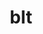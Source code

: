 ---
title: "blt"
layout: cache
categories: [package, develop]
meta: {"compilers": ["cce@18.0.0", "gcc@10.3.0", "gcc@11.1.0", "gcc@11.4.0", "gcc@7.3.1", "gcc@7.5.0", "gcc@9.4.0", "intel-oneapi-compilers@2025.1.0"], "num_specs": 126, "num_specs_by_stack": {"aws-isc": 1, "aws-isc-aarch64": 1, "data-vis-sdk": 9, "e4s": 15, "e4s-cray-rhel": 10, "e4s-cray-sles": 4, "e4s-neoverse-v2": 10, "e4s-neoverse_v1": 4, "e4s-oneapi": 10, "e4s-power": 3, "e4s-rocm-external": 5, "gpu-tests": 11, "radiuss": 10, "radiuss-aws": 10, "radiuss-aws-aarch64": 28, "root": 126}, "oss": ["amzn2", "rhel8", "sle_hpc15", "ubuntu18.04", "ubuntu20.04", "ubuntu22.04"], "platforms": ["linux"], "stacks": ["aws-isc", "aws-isc-aarch64", "data-vis-sdk", "e4s", "e4s-cray-rhel", "e4s-cray-sles", "e4s-neoverse-v2", "e4s-neoverse_v1", "e4s-oneapi", "e4s-power", "e4s-rocm-external", "gpu-tests", "radiuss", "radiuss-aws", "radiuss-aws-aarch64", "root"], "targets": ["aarch64", "neoverse_v1", "neoverse_v2", "ppc64le", "x86_64_v3", "x86_64_v4"], "versions": ["0.4.1", "0.5.3", "0.6.2", "0.7.0"]}
spec_details: [{"compiler": "gcc@11.1.0", "hash": "2iyix65b536touy63dofx4r4bhor6apj", "os": "ubuntu20.04", "platform": "linux", "size": "-", "stacks": ["gpu-tests", "root"], "target": "x86_64_v3", "variants": ["build_system=generic"], "versions": ["0.5.3"]}, {"compiler": "gcc@11.1.0", "hash": "3octbmrskla36aoo5mziwdwcshvscgj7", "os": "ubuntu20.04", "platform": "linux", "size": "-", "stacks": ["data-vis-sdk", "root"], "target": "x86_64_v3", "variants": ["build_system=generic"], "versions": ["0.7.0"]}, {"compiler": "gcc@11.1.0", "hash": "3v4tvqnenrbloiypkrhys3ypepkx65ad", "os": "ubuntu20.04", "platform": "linux", "size": "-", "stacks": ["data-vis-sdk", "root"], "target": "x86_64_v3", "variants": ["build_system=generic"], "versions": ["0.7.0"]}, {"compiler": "cce@18.0.0", "hash": "4dtqrs5lzjf2kr2i3ipf3nio3erxcpzt", "os": "rhel8", "platform": "linux", "size": "-", "stacks": ["e4s-cray-rhel", "root"], "target": "x86_64_v3", "variants": ["build_system=generic"], "versions": ["0.7.0"]}, {"compiler": "gcc@9.4.0", "hash": "4lfutfqgxruniuqljr65eu5rjkig5usq", "os": "ubuntu20.04", "platform": "linux", "size": "-", "stacks": ["e4s-power", "root"], "target": "ppc64le", "variants": ["build_system=generic"], "versions": ["0.4.1"]}, {"compiler": "gcc@7.3.1", "hash": "4vxjdi74qskt4twnxcpqssbmoc5dwjfu", "os": "amzn2", "platform": "linux", "size": "-", "stacks": ["radiuss-aws-aarch64", "root"], "target": "aarch64", "variants": ["build_system=generic"], "versions": ["0.7.0"]}, {"compiler": "gcc@11.4.0", "hash": "4wo222toybugduqiegdlnqtxeprcyho5", "os": "ubuntu22.04", "platform": "linux", "size": "-", "stacks": ["e4s", "root"], "target": "x86_64_v3", "variants": ["build_system=generic"], "versions": ["0.7.0"]}, {"compiler": "gcc@11.4.0", "hash": "5d7isu5dmsmwvyu2i33b7xkf6lpmymkw", "os": "ubuntu22.04", "platform": "linux", "size": "-", "stacks": ["e4s-neoverse-v2", "root"], "target": "neoverse_v2", "variants": ["build_system=generic"], "versions": ["0.7.0"]}, {"compiler": "gcc@7.5.0", "hash": "5ldem4c3fag7ycqjps22i6k2c4e2canp", "os": "ubuntu18.04", "platform": "linux", "size": "-", "stacks": ["radiuss", "root"], "target": "x86_64_v3", "variants": ["build_system=generic"], "versions": ["0.7.0"]}, {"compiler": "gcc@7.5.0", "hash": "5mfnei7li7us72c6shlkojj6pfy5h7cb", "os": "ubuntu18.04", "platform": "linux", "size": "-", "stacks": ["radiuss", "root"], "target": "x86_64_v3", "variants": ["build_system=generic"], "versions": ["0.7.0"]}, {"compiler": "gcc@10.3.0", "hash": "5pjx57jbl6kynfnx4t7raqobkpc2qzee", "os": "sle_hpc15", "platform": "linux", "size": "-", "stacks": ["e4s-cray-sles", "root"], "target": "x86_64_v4", "variants": ["build_system=generic"], "versions": ["0.6.2"]}, {"compiler": "gcc@11.1.0", "hash": "5rb644tw2mf2fv2iye6c2odwgqkbwvta", "os": "ubuntu20.04", "platform": "linux", "size": "-", "stacks": ["data-vis-sdk", "root"], "target": "x86_64_v3", "variants": ["build_system=generic"], "versions": ["0.7.0"]}, {"compiler": "gcc@7.3.1", "hash": "623agg7dfzmyl36rptof3jcnemb7x46v", "os": "amzn2", "platform": "linux", "size": "-", "stacks": ["radiuss-aws-aarch64", "root"], "target": "aarch64", "variants": ["build_system=generic"], "versions": ["0.7.0"]}, {"compiler": "gcc@7.3.1", "hash": "67he3qqiiw3ckqluwlg3zdzeju2jhtrr", "os": "amzn2", "platform": "linux", "size": "-", "stacks": ["radiuss-aws-aarch64", "root"], "target": "aarch64", "variants": ["build_system=generic"], "versions": ["0.7.0"]}, {"compiler": "gcc@7.3.1", "hash": "6qszhkhdwf76e4jhkt7omd6txw27cbud", "os": "amzn2", "platform": "linux", "size": "-", "stacks": ["radiuss-aws-aarch64", "root"], "target": "aarch64", "variants": ["build_system=generic"], "versions": ["0.7.0"]}, {"compiler": "gcc@7.3.1", "hash": "6wje3cp5oyqivyrdtapzeqiui5o2bgqi", "os": "amzn2", "platform": "linux", "size": "-", "stacks": ["radiuss-aws-aarch64", "root"], "target": "aarch64", "variants": ["build_system=generic"], "versions": ["0.7.0"]}, {"compiler": "gcc@7.3.1", "hash": "7k7ajrdpiyuium45bjlnxabo42wkevq2", "os": "amzn2", "platform": "linux", "size": "-", "stacks": ["radiuss-aws-aarch64", "root"], "target": "neoverse_v2", "variants": ["build_system=generic"], "versions": ["0.7.0"]}, {"compiler": "gcc@7.3.1", "hash": "7mttgmwil76daq2xmrb222zzmdgrndkx", "os": "amzn2", "platform": "linux", "size": "-", "stacks": ["radiuss-aws", "root"], "target": "x86_64_v3", "variants": ["build_system=generic"], "versions": ["0.7.0"]}, {"compiler": "intel-oneapi-compilers@2025.1.0", "hash": "7ozp2y2foaqvtz34cv27xwjgqgxuyjks", "os": "ubuntu22.04", "platform": "linux", "size": "-", "stacks": ["e4s-oneapi", "root"], "target": "x86_64_v3", "variants": ["build_system=generic"], "versions": ["0.7.0"]}, {"compiler": "gcc@7.3.1", "hash": "7pk2munzloxzm5q4z6ue2nxwbbumw63j", "os": "amzn2", "platform": "linux", "size": "-", "stacks": ["radiuss-aws-aarch64", "root"], "target": "neoverse_v2", "variants": ["build_system=generic"], "versions": ["0.7.0"]}, {"compiler": "intel-oneapi-compilers@2025.1.0", "hash": "7u74ow6xqv23indp5k36oh5fun3vvzrc", "os": "ubuntu22.04", "platform": "linux", "size": "-", "stacks": ["e4s-oneapi", "root"], "target": "x86_64_v3", "variants": ["build_system=generic"], "versions": ["0.7.0"]}, {"compiler": "gcc@7.5.0", "hash": "7www7b2hlckcnjmqkyxs2e4p6w7twobu", "os": "ubuntu18.04", "platform": "linux", "size": "-", "stacks": ["radiuss", "root"], "target": "x86_64_v3", "variants": ["build_system=generic"], "versions": ["0.7.0"]}, {"compiler": "gcc@11.1.0", "hash": "7xm5a6ldcc3fad2wctzzdvxguu3gew2h", "os": "ubuntu20.04", "platform": "linux", "size": "-", "stacks": ["gpu-tests", "root"], "target": "x86_64_v3", "variants": ["build_system=generic"], "versions": ["0.5.3"]}, {"compiler": "gcc@11.4.0", "hash": "a5rvb5mzwxodlfde434ur5wwqmlpsrbi", "os": "ubuntu22.04", "platform": "linux", "size": "-", "stacks": ["e4s", "e4s-rocm-external", "root"], "target": "x86_64_v3", "variants": ["build_system=generic"], "versions": ["0.7.0"]}, {"compiler": "gcc@11.4.0", "hash": "abwr5qzr5whcpwopwvpxc4uzsj55tvpv", "os": "ubuntu22.04", "platform": "linux", "size": "-", "stacks": ["e4s", "e4s-rocm-external", "root"], "target": "x86_64_v3", "variants": ["build_system=generic"], "versions": ["0.7.0"]}, {"compiler": "gcc@11.1.0", "hash": "adhrp6zil6l25z2ye6lcjcnvtasyixyh", "os": "ubuntu20.04", "platform": "linux", "size": "-", "stacks": ["gpu-tests", "root"], "target": "x86_64_v3", "variants": ["build_system=generic"], "versions": ["0.5.3"]}, {"compiler": "gcc@7.3.1", "hash": "ao6c4nknjdgep3zpqaaqwyaqnjfyw5rj", "os": "amzn2", "platform": "linux", "size": "-", "stacks": ["radiuss-aws", "root"], "target": "x86_64_v3", "variants": ["build_system=generic"], "versions": ["0.7.0"]}, {"compiler": "gcc@11.1.0", "hash": "at7ul6wlpa77wriieghvsrayslii6jrc", "os": "ubuntu20.04", "platform": "linux", "size": "-", "stacks": ["gpu-tests", "root"], "target": "x86_64_v3", "variants": ["build_system=generic"], "versions": ["0.5.3"]}, {"compiler": "gcc@7.3.1", "hash": "aurzmvpa3ubstkbvcyr4rhrkhov7zr53", "os": "amzn2", "platform": "linux", "size": "-", "stacks": ["radiuss-aws", "root"], "target": "x86_64_v3", "variants": ["build_system=generic"], "versions": ["0.7.0"]}, {"compiler": "intel-oneapi-compilers@2025.1.0", "hash": "bisrvn3tiyn2t7elcxcfng5oub2jt473", "os": "ubuntu22.04", "platform": "linux", "size": "-", "stacks": ["e4s-oneapi", "root"], "target": "x86_64_v3", "variants": ["build_system=generic"], "versions": ["0.7.0"]}, {"compiler": "gcc@11.1.0", "hash": "c2d4y5t4eopch5zr5qhs7xxcaosrgafe", "os": "ubuntu20.04", "platform": "linux", "size": "-", "stacks": ["data-vis-sdk", "root"], "target": "x86_64_v3", "variants": ["build_system=generic"], "versions": ["0.7.0"]}, {"compiler": "gcc@7.3.1", "hash": "c2il4qboyuiiaeaglqclwfuj42pqey6z", "os": "amzn2", "platform": "linux", "size": "-", "stacks": ["radiuss-aws", "root"], "target": "x86_64_v3", "variants": ["build_system=generic"], "versions": ["0.7.0"]}, {"compiler": "gcc@11.4.0", "hash": "c5zbgj65cnjfqfwixm4le5yrtj7gofyn", "os": "ubuntu22.04", "platform": "linux", "size": "-", "stacks": ["e4s", "e4s-rocm-external", "root"], "target": "x86_64_v3", "variants": ["build_system=generic"], "versions": ["0.7.0"]}, {"compiler": "gcc@7.3.1", "hash": "c6aa7wuviopxeb3oaeazhzr7xvplqg4x", "os": "amzn2", "platform": "linux", "size": "-", "stacks": ["radiuss-aws", "root"], "target": "x86_64_v3", "variants": ["build_system=generic"], "versions": ["0.7.0"]}, {"compiler": "gcc@7.3.1", "hash": "ciffpdypornoxynftbqtg2iecws7rvtv", "os": "amzn2", "platform": "linux", "size": "-", "stacks": ["radiuss-aws-aarch64", "root"], "target": "aarch64", "variants": ["build_system=generic"], "versions": ["0.7.0"]}, {"compiler": "gcc@7.3.1", "hash": "cr5d7aj4cy6uy36zxh2djoac2llkkbpl", "os": "amzn2", "platform": "linux", "size": "-", "stacks": ["radiuss-aws-aarch64", "root"], "target": "aarch64", "variants": ["build_system=generic"], "versions": ["0.7.0"]}, {"compiler": "gcc@11.4.0", "hash": "d235wlfyzzwj6s5cwf6m4ut6uxm2z4bx", "os": "ubuntu22.04", "platform": "linux", "size": "-", "stacks": ["e4s", "root"], "target": "x86_64_v3", "variants": ["build_system=generic"], "versions": ["0.4.1"]}, {"compiler": "gcc@7.3.1", "hash": "dh6zqkgsedbwf4hprvsyakua4l4eauwm", "os": "amzn2", "platform": "linux", "size": "-", "stacks": ["radiuss-aws-aarch64", "root"], "target": "aarch64", "variants": ["build_system=generic"], "versions": ["0.7.0"]}, {"compiler": "gcc@11.4.0", "hash": "dy57wemd64denuz4armxjvdmrwie4tkq", "os": "ubuntu22.04", "platform": "linux", "size": "-", "stacks": ["e4s-neoverse_v1", "root"], "target": "neoverse_v1", "variants": ["build_system=generic"], "versions": ["0.6.2"]}, {"compiler": "gcc@11.1.0", "hash": "ehf5kaxwh2kk54fwxmmss7kurj7rawmm", "os": "ubuntu20.04", "platform": "linux", "size": "-", "stacks": ["data-vis-sdk", "root"], "target": "x86_64_v3", "variants": ["build_system=generic"], "versions": ["0.7.0"]}, {"compiler": "gcc@11.1.0", "hash": "emflvb7k5i7dmu4fhyxke53g3wusmj2i", "os": "ubuntu20.04", "platform": "linux", "size": "-", "stacks": ["gpu-tests", "root"], "target": "x86_64_v3", "variants": ["build_system=generic"], "versions": ["0.5.3"]}, {"compiler": "cce@18.0.0", "hash": "evfe2bqndtqumdoaekefc4b4jvn5t6aw", "os": "rhel8", "platform": "linux", "size": "-", "stacks": ["e4s-cray-rhel", "root"], "target": "x86_64_v3", "variants": ["build_system=generic"], "versions": ["0.7.0"]}, {"compiler": "gcc@11.1.0", "hash": "exsul7q72ykylop2f4yjnpq7nca3wase", "os": "ubuntu20.04", "platform": "linux", "size": "-", "stacks": ["gpu-tests", "root"], "target": "x86_64_v3", "variants": ["build_system=generic"], "versions": ["0.5.3"]}, {"compiler": "gcc@11.1.0", "hash": "fco4m2xucxcagssxvsteblktpmeccnvz", "os": "ubuntu20.04", "platform": "linux", "size": "-", "stacks": ["gpu-tests", "root"], "target": "x86_64_v3", "variants": ["build_system=generic"], "versions": ["0.5.3"]}, {"compiler": "intel-oneapi-compilers@2025.1.0", "hash": "fjvql7wnuywo67o7grgn6slszdkwq2ye", "os": "ubuntu22.04", "platform": "linux", "size": "-", "stacks": ["e4s-oneapi", "root"], "target": "x86_64_v3", "variants": ["build_system=generic"], "versions": ["0.7.0"]}, {"compiler": "gcc@7.3.1", "hash": "ftm3l5ximcoaktljahjafsf3s4xkjplb", "os": "amzn2", "platform": "linux", "size": "-", "stacks": ["radiuss-aws-aarch64", "root"], "target": "aarch64", "variants": ["build_system=generic"], "versions": ["0.7.0"]}, {"compiler": "gcc@11.4.0", "hash": "gii6r32hjrwtmi6cpkv3ltsnar3e5cs4", "os": "ubuntu22.04", "platform": "linux", "size": "-", "stacks": ["e4s-neoverse-v2", "root"], "target": "neoverse_v2", "variants": ["build_system=generic"], "versions": ["0.7.0"]}, {"compiler": "gcc@11.4.0", "hash": "gjkp5ewffqc6thjudw3xxzniswkgqvxu", "os": "ubuntu22.04", "platform": "linux", "size": "-", "stacks": ["e4s-neoverse-v2", "root"], "target": "neoverse_v2", "variants": ["build_system=generic"], "versions": ["0.7.0"]}, {"compiler": "gcc@7.3.1", "hash": "gop4cpbpe7iarsuvugaf3h2nsk54em2o", "os": "amzn2", "platform": "linux", "size": "-", "stacks": ["radiuss-aws-aarch64", "root"], "target": "aarch64", "variants": ["build_system=generic"], "versions": ["0.7.0"]}, {"compiler": "intel-oneapi-compilers@2025.1.0", "hash": "gtsslrvrzszidhh6xkr4iez5i4zyaugc", "os": "ubuntu22.04", "platform": "linux", "size": "-", "stacks": ["e4s-oneapi", "root"], "target": "x86_64_v3", "variants": ["build_system=generic"], "versions": ["0.7.0"]}, {"compiler": "gcc@10.3.0", "hash": "gx4hhrt2h2ijyyen5pxofvpb75oy3y24", "os": "sle_hpc15", "platform": "linux", "size": "-", "stacks": ["e4s-cray-sles", "root"], "target": "x86_64_v4", "variants": ["build_system=generic"], "versions": ["0.6.2"]}, {"compiler": "gcc@7.3.1", "hash": "h3hzszglomcgq6evy4plcmh7zd2ntvpw", "os": "amzn2", "platform": "linux", "size": "-", "stacks": ["radiuss-aws-aarch64", "root"], "target": "aarch64", "variants": ["build_system=generic"], "versions": ["0.7.0"]}, {"compiler": "gcc@7.5.0", "hash": "h7vstvh7ue7btpffll7ksw4i3byf2bpo", "os": "ubuntu18.04", "platform": "linux", "size": "-", "stacks": ["radiuss", "root"], "target": "x86_64_v3", "variants": ["build_system=generic"], "versions": ["0.7.0"]}, {"compiler": "gcc@7.3.1", "hash": "hdhnyrx6r6jaxkn6lzpumcwt4k2cbnlj", "os": "amzn2", "platform": "linux", "size": "-", "stacks": ["radiuss-aws-aarch64", "root"], "target": "neoverse_v1", "variants": ["build_system=generic"], "versions": ["0.7.0"]}, {"compiler": "cce@18.0.0", "hash": "he6b65xpyshzqvlzhw75vwkuim4d37zf", "os": "rhel8", "platform": "linux", "size": "-", "stacks": ["e4s-cray-rhel", "root"], "target": "x86_64_v3", "variants": ["build_system=generic"], "versions": ["0.7.0"]}, {"compiler": "gcc@11.4.0", "hash": "heawzedbkq4po5m6gbkq7htyubcjzz4p", "os": "ubuntu22.04", "platform": "linux", "size": "-", "stacks": ["e4s", "root"], "target": "x86_64_v3", "variants": ["build_system=generic"], "versions": ["0.7.0"]}, {"compiler": "intel-oneapi-compilers@2025.1.0", "hash": "idmuusruipxxoxpkstsho62bxiluk63l", "os": "ubuntu22.04", "platform": "linux", "size": "-", "stacks": ["e4s-oneapi", "root"], "target": "x86_64_v3", "variants": ["build_system=generic"], "versions": ["0.7.0"]}, {"compiler": "gcc@11.4.0", "hash": "iuprmyjfgy3nv4x35k4bxe3avoaa23fo", "os": "ubuntu22.04", "platform": "linux", "size": "-", "stacks": ["e4s", "root"], "target": "x86_64_v3", "variants": ["build_system=generic"], "versions": ["0.4.1"]}, {"compiler": "gcc@11.4.0", "hash": "izrz4vhsoiy647ufyztuukzenyymdmly", "os": "ubuntu22.04", "platform": "linux", "size": "-", "stacks": ["e4s-neoverse_v1", "root"], "target": "neoverse_v1", "variants": ["build_system=generic"], "versions": ["0.6.2"]}, {"compiler": "gcc@11.1.0", "hash": "j2honzs6ouuscus4za4sznuc5amjt7qs", "os": "ubuntu20.04", "platform": "linux", "size": "-", "stacks": ["gpu-tests", "root"], "target": "x86_64_v3", "variants": ["build_system=generic"], "versions": ["0.5.3"]}, {"compiler": "gcc@11.4.0", "hash": "jebyxykk4ggzyujmq73az3mhdiazo3rf", "os": "ubuntu22.04", "platform": "linux", "size": "-", "stacks": ["e4s", "e4s-rocm-external", "root"], "target": "x86_64_v3", "variants": ["build_system=generic"], "versions": ["0.7.0"]}, {"compiler": "gcc@7.3.1", "hash": "jjwatjrwajucd27kqtbkf4gqwlgzcptg", "os": "amzn2", "platform": "linux", "size": "-", "stacks": ["radiuss-aws-aarch64", "root"], "target": "aarch64", "variants": ["build_system=generic"], "versions": ["0.7.0"]}, {"compiler": "gcc@7.5.0", "hash": "k7ybeyma3rl27wfobadceqojlv42stvk", "os": "ubuntu18.04", "platform": "linux", "size": "-", "stacks": ["radiuss", "root"], "target": "x86_64_v3", "variants": ["build_system=generic"], "versions": ["0.7.0"]}, {"compiler": "gcc@11.4.0", "hash": "kwfiokwgoaigblybojdbmxe7wgiefv56", "os": "ubuntu22.04", "platform": "linux", "size": "-", "stacks": ["e4s-neoverse-v2", "root"], "target": "neoverse_v2", "variants": ["build_system=generic"], "versions": ["0.7.0"]}, {"compiler": "cce@18.0.0", "hash": "lecoequo2pjuqai2zen2oqzxyhn7n743", "os": "rhel8", "platform": "linux", "size": "-", "stacks": ["e4s-cray-rhel", "root"], "target": "x86_64_v3", "variants": ["build_system=generic"], "versions": ["0.7.0"]}, {"compiler": "cce@18.0.0", "hash": "lt4nyjfi32l7l2jpqycu3lskdl5xjbyy", "os": "rhel8", "platform": "linux", "size": "-", "stacks": ["e4s-cray-rhel", "root"], "target": "x86_64_v3", "variants": ["build_system=generic"], "versions": ["0.7.0"]}, {"compiler": "gcc@11.4.0", "hash": "ml2xeu2tiudggat64otidyosaqq3yk4d", "os": "ubuntu22.04", "platform": "linux", "size": "-", "stacks": ["e4s-neoverse-v2", "root"], "target": "neoverse_v2", "variants": ["build_system=generic"], "versions": ["0.7.0"]}, {"compiler": "gcc@11.4.0", "hash": "motxh25k4m47nfmgvvpgqxlkhjm3cizy", "os": "ubuntu22.04", "platform": "linux", "size": "-", "stacks": ["e4s-neoverse-v2", "root"], "target": "neoverse_v2", "variants": ["build_system=generic"], "versions": ["0.7.0"]}, {"compiler": "gcc@11.4.0", "hash": "mqheyjesbugsm6x47amdukbww2d7us7z", "os": "ubuntu22.04", "platform": "linux", "size": "-", "stacks": ["e4s", "root"], "target": "x86_64_v3", "variants": ["build_system=generic"], "versions": ["0.4.1"]}, {"compiler": "gcc@7.3.1", "hash": "mroos3vmgoqqmxjmqixiho66jvafepde", "os": "amzn2", "platform": "linux", "size": "-", "stacks": ["radiuss-aws", "root"], "target": "x86_64_v3", "variants": ["build_system=generic"], "versions": ["0.7.0"]}, {"compiler": "gcc@7.3.1", "hash": "myvhvaahaev5ge3d5bi343u3wqaqzezo", "os": "amzn2", "platform": "linux", "size": "-", "stacks": ["aws-isc-aarch64", "root"], "target": "aarch64", "variants": ["build_system=generic"], "versions": ["0.6.2"]}, {"compiler": "gcc@11.4.0", "hash": "nt7rlyupvx7iiw4yurjd2co6rmvgrdhe", "os": "ubuntu22.04", "platform": "linux", "size": "-", "stacks": ["e4s-neoverse-v2", "root"], "target": "neoverse_v2", "variants": ["build_system=generic"], "versions": ["0.7.0"]}, {"compiler": "gcc@7.3.1", "hash": "nunf24ktspth7ynv2tgjbbtgwzjjm7qc", "os": "amzn2", "platform": "linux", "size": "-", "stacks": ["radiuss-aws-aarch64", "root"], "target": "aarch64", "variants": ["build_system=generic"], "versions": ["0.7.0"]}, {"compiler": "gcc@7.5.0", "hash": "os5r7qsaqltj2v2qcfmiyk6uy2uwlqnw", "os": "ubuntu18.04", "platform": "linux", "size": "-", "stacks": ["radiuss", "root"], "target": "x86_64_v3", "variants": ["build_system=generic"], "versions": ["0.7.0"]}, {"compiler": "gcc@7.3.1", "hash": "p3ryhzsagpfpyzvfk6hgayfrqrarmga3", "os": "amzn2", "platform": "linux", "size": "-", "stacks": ["radiuss-aws-aarch64", "root"], "target": "aarch64", "variants": ["build_system=generic"], "versions": ["0.7.0"]}, {"compiler": "gcc@11.4.0", "hash": "plghktqw5msxo2s3ph7biwni3tbreu6a", "os": "ubuntu22.04", "platform": "linux", "size": "-", "stacks": ["e4s", "root"], "target": "x86_64_v3", "variants": ["build_system=generic"], "versions": ["0.7.0"]}, {"compiler": "gcc@11.4.0", "hash": "pqpit2elyhs2574qq42umuv4zqwul6ti", "os": "ubuntu22.04", "platform": "linux", "size": "-", "stacks": ["e4s", "root"], "target": "x86_64_v3", "variants": ["build_system=generic"], "versions": ["0.4.1"]}, {"compiler": "gcc@11.4.0", "hash": "pvipcmtillvwrxhqxc4nrqosp66bsh3u", "os": "ubuntu22.04", "platform": "linux", "size": "-", "stacks": ["e4s", "e4s-rocm-external", "root"], "target": "x86_64_v3", "variants": ["build_system=generic"], "versions": ["0.7.0"]}, {"compiler": "intel-oneapi-compilers@2025.1.0", "hash": "pylvlrmrzgqu4r2q6gaxgm7ogcjtnpvk", "os": "ubuntu22.04", "platform": "linux", "size": "-", "stacks": ["e4s-oneapi", "root"], "target": "x86_64_v3", "variants": ["build_system=generic"], "versions": ["0.7.0"]}, {"compiler": "cce@18.0.0", "hash": "qhldl7ebu53mndoiqqnwxvj75ntgfzlq", "os": "rhel8", "platform": "linux", "size": "-", "stacks": ["e4s-cray-rhel", "root"], "target": "x86_64_v3", "variants": ["build_system=generic"], "versions": ["0.7.0"]}, {"compiler": "gcc@11.1.0", "hash": "qmarbzq65lk37tkntquhwefncmcedws5", "os": "ubuntu20.04", "platform": "linux", "size": "-", "stacks": ["data-vis-sdk", "root"], "target": "x86_64_v3", "variants": ["build_system=generic"], "versions": ["0.7.0"]}, {"compiler": "cce@18.0.0", "hash": "qqg24sspplxgga7j3eugkptvkkbrcr2j", "os": "rhel8", "platform": "linux", "size": "-", "stacks": ["e4s-cray-rhel", "root"], "target": "x86_64_v3", "variants": ["build_system=generic"], "versions": ["0.7.0"]}, {"compiler": "cce@18.0.0", "hash": "qwg23zgzvwsyo753h2e5afxkiy45axkv", "os": "rhel8", "platform": "linux", "size": "-", "stacks": ["e4s-cray-rhel", "root"], "target": "x86_64_v3", "variants": ["build_system=generic"], "versions": ["0.7.0"]}, {"compiler": "gcc@7.3.1", "hash": "r2xc2gewtxdsbqjhieoumeqzxqqemoyj", "os": "amzn2", "platform": "linux", "size": "-", "stacks": ["radiuss-aws-aarch64", "root"], "target": "aarch64", "variants": ["build_system=generic"], "versions": ["0.7.0"]}, {"compiler": "gcc@11.1.0", "hash": "rdssgvixqchclptokk7zkdzzl3gboods", "os": "ubuntu20.04", "platform": "linux", "size": "-", "stacks": ["gpu-tests", "root"], "target": "x86_64_v3", "variants": ["build_system=generic"], "versions": ["0.5.3"]}, {"compiler": "gcc@11.4.0", "hash": "ryrt2a4hbl25cvfgxrbrccc5pt2cixvz", "os": "ubuntu22.04", "platform": "linux", "size": "-", "stacks": ["e4s-neoverse-v2", "root"], "target": "neoverse_v2", "variants": ["build_system=generic"], "versions": ["0.7.0"]}, {"compiler": "intel-oneapi-compilers@2025.1.0", "hash": "s547i57mmjyfy56emgn23ee5d6fpzg4z", "os": "ubuntu22.04", "platform": "linux", "size": "-", "stacks": ["e4s-oneapi", "root"], "target": "x86_64_v3", "variants": ["build_system=generic"], "versions": ["0.7.0"]}, {"compiler": "gcc@10.3.0", "hash": "saccwtrombh26btwwveelhgaecs5wzgz", "os": "sle_hpc15", "platform": "linux", "size": "-", "stacks": ["e4s-cray-sles", "root"], "target": "x86_64_v4", "variants": ["build_system=generic"], "versions": ["0.6.2"]}, {"compiler": "gcc@11.1.0", "hash": "sd3rveuebtcmognewdvo53xlmtiqfx3l", "os": "ubuntu20.04", "platform": "linux", "size": "-", "stacks": ["data-vis-sdk", "root"], "target": "x86_64_v3", "variants": ["build_system=generic"], "versions": ["0.7.0"]}, {"compiler": "gcc@11.1.0", "hash": "szjzeinz32zb2jeqpf5pjaywzvjlpye4", "os": "ubuntu20.04", "platform": "linux", "size": "-", "stacks": ["gpu-tests", "root"], "target": "x86_64_v3", "variants": ["build_system=generic"], "versions": ["0.5.3"]}, {"compiler": "gcc@11.1.0", "hash": "tmv3gqd7xll5crjh36u6vgumjjmdy5ai", "os": "ubuntu20.04", "platform": "linux", "size": "-", "stacks": ["gpu-tests", "root"], "target": "x86_64_v3", "variants": ["build_system=generic"], "versions": ["0.5.3"]}, {"compiler": "gcc@7.3.1", "hash": "tn567bdcmwzfykfcoa3bwmwtozmqsbvv", "os": "amzn2", "platform": "linux", "size": "-", "stacks": ["radiuss-aws", "root"], "target": "x86_64_v3", "variants": ["build_system=generic"], "versions": ["0.7.0"]}, {"compiler": "gcc@7.3.1", "hash": "tovrvbzrbp3vngstbdevnhsrktcg3vrl", "os": "amzn2", "platform": "linux", "size": "-", "stacks": ["radiuss-aws", "root"], "target": "x86_64_v3", "variants": ["build_system=generic"], "versions": ["0.7.0"]}, {"compiler": "gcc@7.3.1", "hash": "tteaem75shbb424izpca4x2jyf4gulo5", "os": "amzn2", "platform": "linux", "size": "-", "stacks": ["radiuss-aws-aarch64", "root"], "target": "aarch64", "variants": ["build_system=generic"], "versions": ["0.7.0"]}, {"compiler": "intel-oneapi-compilers@2025.1.0", "hash": "tukhzmffjog4sbxr5ovabg6ipjtfqquj", "os": "ubuntu22.04", "platform": "linux", "size": "-", "stacks": ["e4s-oneapi", "root"], "target": "x86_64_v3", "variants": ["build_system=generic"], "versions": ["0.7.0"]}, {"compiler": "gcc@7.5.0", "hash": "um5233ku2mthcqvn3dbqqu346m2k6g52", "os": "ubuntu18.04", "platform": "linux", "size": "-", "stacks": ["radiuss", "root"], "target": "x86_64_v3", "variants": ["build_system=generic"], "versions": ["0.7.0"]}, {"compiler": "gcc@11.4.0", "hash": "uxazx2r4oywf2ixftlkwldrra2dchikt", "os": "ubuntu22.04", "platform": "linux", "size": "-", "stacks": ["e4s-neoverse-v2", "root"], "target": "neoverse_v2", "variants": ["build_system=generic"], "versions": ["0.7.0"]}, {"compiler": "gcc@9.4.0", "hash": "v2w5v6jhz7xba4gnoeqmugsq5ioxrdtf", "os": "ubuntu20.04", "platform": "linux", "size": "-", "stacks": ["e4s-power", "root"], "target": "ppc64le", "variants": ["build_system=generic"], "versions": ["0.6.2"]}, {"compiler": "gcc@7.3.1", "hash": "v5e3ygqn776awmmnivp3qbek5yx5h6re", "os": "amzn2", "platform": "linux", "size": "-", "stacks": ["radiuss-aws-aarch64", "root"], "target": "aarch64", "variants": ["build_system=generic"], "versions": ["0.7.0"]}, {"compiler": "gcc@7.3.1", "hash": "v5sl2wdrd3ycuwgazbvmrxu6xoyy344z", "os": "amzn2", "platform": "linux", "size": "-", "stacks": ["radiuss-aws-aarch64", "root"], "target": "neoverse_v1", "variants": ["build_system=generic"], "versions": ["0.7.0"]}, {"compiler": "gcc@11.1.0", "hash": "ve3mgzwfejncwjlzkj6blpwaljydqq4h", "os": "ubuntu20.04", "platform": "linux", "size": "-", "stacks": ["data-vis-sdk", "root"], "target": "x86_64_v3", "variants": ["build_system=generic"], "versions": ["0.7.0"]}, {"compiler": "gcc@11.4.0", "hash": "vldng2hujrxly47yx3aw7ylwlr5tn43n", "os": "ubuntu22.04", "platform": "linux", "size": "-", "stacks": ["e4s", "root"], "target": "x86_64_v3", "variants": ["build_system=generic"], "versions": ["0.4.1"]}, {"compiler": "gcc@7.3.1", "hash": "vw3wx2puha6coral5dwdb7saix7xrl6h", "os": "amzn2", "platform": "linux", "size": "-", "stacks": ["radiuss-aws-aarch64", "root"], "target": "aarch64", "variants": ["build_system=generic"], "versions": ["0.7.0"]}, {"compiler": "gcc@7.3.1", "hash": "wcyhewq2k5jie4wekm36sbmslufg6gv2", "os": "amzn2", "platform": "linux", "size": "-", "stacks": ["radiuss-aws-aarch64", "root"], "target": "neoverse_v2", "variants": ["build_system=generic"], "versions": ["0.7.0"]}, {"compiler": "gcc@10.3.0", "hash": "wt6d5slztoflgenu5btqdzfogqjy56u6", "os": "sle_hpc15", "platform": "linux", "size": "-", "stacks": ["e4s-cray-sles", "root"], "target": "x86_64_v4", "variants": ["build_system=generic"], "versions": ["0.6.2"]}, {"compiler": "gcc@7.3.1", "hash": "x4lxmpj7f7a5qyrehro75qhdwu3qbcfo", "os": "amzn2", "platform": "linux", "size": "-", "stacks": ["radiuss-aws-aarch64", "root"], "target": "aarch64", "variants": ["build_system=generic"], "versions": ["0.7.0"]}, {"compiler": "gcc@11.4.0", "hash": "x6vw43gbizifi2semy6c5tstuaxqkqsh", "os": "ubuntu22.04", "platform": "linux", "size": "-", "stacks": ["e4s-neoverse_v1", "root"], "target": "neoverse_v1", "variants": ["build_system=generic"], "versions": ["0.6.2"]}, {"compiler": "gcc@7.5.0", "hash": "xpf7baktbqk3emitcdq42rg4hdl3sxms", "os": "ubuntu18.04", "platform": "linux", "size": "-", "stacks": ["radiuss", "root"], "target": "x86_64_v3", "variants": ["build_system=generic"], "versions": ["0.7.0"]}, {"compiler": "gcc@7.5.0", "hash": "xr4by4ixrxoxawjtkvmqkkfykzr3j66z", "os": "ubuntu18.04", "platform": "linux", "size": "-", "stacks": ["radiuss", "root"], "target": "x86_64_v3", "variants": ["build_system=generic"], "versions": ["0.7.0"]}, {"compiler": "cce@18.0.0", "hash": "xvpfydupzlpp6m3lpmxaqr5dze5ahiso", "os": "rhel8", "platform": "linux", "size": "-", "stacks": ["e4s-cray-rhel", "root"], "target": "x86_64_v3", "variants": ["build_system=generic"], "versions": ["0.7.0"]}, {"compiler": "gcc@11.4.0", "hash": "y3pweat2zkbes7o3mhs6fpqvxg7ek2yd", "os": "ubuntu22.04", "platform": "linux", "size": "-", "stacks": ["e4s-neoverse_v1", "root"], "target": "neoverse_v1", "variants": ["build_system=generic"], "versions": ["0.6.2"]}, {"compiler": "gcc@11.4.0", "hash": "y4bljnhc7pvt53ryw7cucjjzgbdppwbl", "os": "ubuntu22.04", "platform": "linux", "size": "-", "stacks": ["e4s", "root"], "target": "x86_64_v3", "variants": ["build_system=generic"], "versions": ["0.7.0"]}, {"compiler": "gcc@9.4.0", "hash": "ye6pqlodzwxckodumyiekcomte43nshh", "os": "ubuntu20.04", "platform": "linux", "size": "-", "stacks": ["e4s-power", "root"], "target": "ppc64le", "variants": ["build_system=generic"], "versions": ["0.6.2"]}, {"compiler": "gcc@7.3.1", "hash": "yjtsncihfhvgibe6py6n4asueaxrsytl", "os": "amzn2", "platform": "linux", "size": "-", "stacks": ["radiuss-aws-aarch64", "root"], "target": "neoverse_v2", "variants": ["build_system=generic"], "versions": ["0.7.0"]}, {"compiler": "gcc@11.4.0", "hash": "ysrid7emdudfjwpjkne22g5dlvxmica6", "os": "ubuntu22.04", "platform": "linux", "size": "-", "stacks": ["e4s-neoverse-v2", "root"], "target": "neoverse_v2", "variants": ["build_system=generic"], "versions": ["0.7.0"]}, {"compiler": "gcc@7.3.1", "hash": "ytsatbt3pa5wwup5wtmi2sjrmuzp754d", "os": "amzn2", "platform": "linux", "size": "-", "stacks": ["radiuss-aws-aarch64", "root"], "target": "aarch64", "variants": ["build_system=generic"], "versions": ["0.7.0"]}, {"compiler": "gcc@11.1.0", "hash": "yx32elemjs4vvhjtaz2t35trw4qia3vz", "os": "ubuntu20.04", "platform": "linux", "size": "-", "stacks": ["data-vis-sdk", "root"], "target": "x86_64_v3", "variants": ["build_system=generic"], "versions": ["0.7.0"]}, {"compiler": "intel-oneapi-compilers@2025.1.0", "hash": "yywx3rxmgbrw6ovfaj6gjonp7ev4siwu", "os": "ubuntu22.04", "platform": "linux", "size": "-", "stacks": ["e4s-oneapi", "root"], "target": "x86_64_v3", "variants": ["build_system=generic"], "versions": ["0.7.0"]}, {"compiler": "gcc@7.3.1", "hash": "z2rgqi7vwrl7b5v7brawthnof525sqbb", "os": "amzn2", "platform": "linux", "size": "-", "stacks": ["radiuss-aws", "root"], "target": "x86_64_v3", "variants": ["build_system=generic"], "versions": ["0.7.0"]}, {"compiler": "gcc@11.4.0", "hash": "zi3nwbstwevdhkm5a7hboknte6i7pcxj", "os": "ubuntu22.04", "platform": "linux", "size": "-", "stacks": ["e4s", "root"], "target": "x86_64_v3", "variants": ["build_system=generic"], "versions": ["0.7.0"]}, {"compiler": "gcc@7.5.0", "hash": "zirc4ms7zpgxbpfanuaeljpf5psvrmj4", "os": "ubuntu18.04", "platform": "linux", "size": "-", "stacks": ["radiuss", "root"], "target": "x86_64_v3", "variants": ["build_system=generic"], "versions": ["0.7.0"]}, {"compiler": "cce@18.0.0", "hash": "znesw5wgrkkx7t5auixhttzpal5jwsrc", "os": "rhel8", "platform": "linux", "size": "-", "stacks": ["e4s-cray-rhel", "root"], "target": "x86_64_v3", "variants": ["build_system=generic"], "versions": ["0.7.0"]}, {"compiler": "gcc@7.3.1", "hash": "znhxfuhuddnjaunbyqvf7se2xbtth5it", "os": "amzn2", "platform": "linux", "size": "-", "stacks": ["radiuss-aws", "root"], "target": "x86_64_v3", "variants": ["build_system=generic"], "versions": ["0.7.0"]}, {"compiler": "gcc@7.3.1", "hash": "ztbl3s24istd6fvmfgkhhekppjsnx4dw", "os": "amzn2", "platform": "linux", "size": "-", "stacks": ["radiuss-aws-aarch64", "root"], "target": "aarch64", "variants": ["build_system=generic"], "versions": ["0.7.0"]}, {"compiler": "gcc@7.3.1", "hash": "zwev5llbhqnvig4pozwxcxjjvzzgbldr", "os": "amzn2", "platform": "linux", "size": "-", "stacks": ["radiuss-aws-aarch64", "root"], "target": "neoverse_v2", "variants": ["build_system=generic"], "versions": ["0.7.0"]}, {"compiler": "gcc@7.3.1", "hash": "zycesg53skk34246sojgcpic3p6chofu", "os": "amzn2", "platform": "linux", "size": "-", "stacks": ["aws-isc", "root"], "target": "x86_64_v3", "variants": ["build_system=generic"], "versions": ["0.6.2"]}]
---